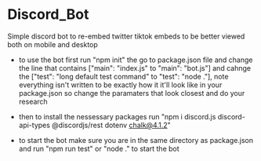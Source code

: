 # Discord_Bot
Simple discord bot to re-embed twitter tiktok embeds to be better viewed both on mobile and desktop

- to use the bot first run "npm init" the go to package.json file and change the line that contains ["main": "index.js" to "main": "bot.js"] and cahnge the ["test": "long default test command" to "test": "node ."], note everything isn't written to be exactly how it it'll look like in your package.json so change the paramaters that look closest and do your research

- then to install the nessessary packages run "npm i discord.js discord-api-types @discordjs/rest dotenv chalk@4.1.2"

- to start the bot make sure you are in the same directory as package.json and run "npm run test" or "node ." to start the bot 



